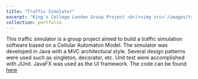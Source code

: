 ```yaml
---
title: "Traffic Simulator"
excerpt: "King's College London Group Project <br/><img src='/images/traffic.png'>"
collection: portfolio
---
```


This traffic simulator is a group project aimed to build a traffic simulation software based on a Cellular Automaton Model. The simulator was developed in Java with a MVC architectural style. Several design patterns were used such as singleton, decorator, etc. Unit test were accomplished with JUnit. JavaFX was used as the UI framework. The code can be found [here](https://github.com/violetavk/LondonSW_trafficsimulator)
